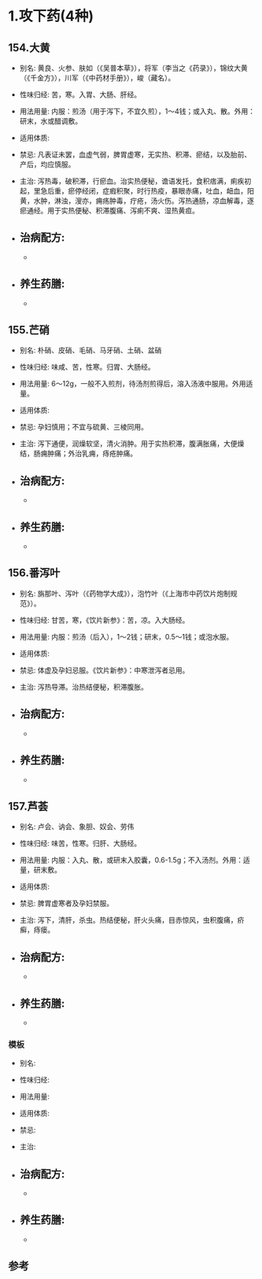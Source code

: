 # 1.攻下药(4种)


## 154.大黄

- 别名: 黄良、火参、肤如（《吴普本草》），将军（李当之《药录》），锦纹大黄（《千金方》），川军（《中药材手册》），峻（藏名）。
- 性味归经: 苦，寒。入胃、大肠、肝经。
- 用法用量: 内服：煎汤（用于泻下，不宜久煎），1～4钱；或入丸、散。外用：研末，水或醋调敷。
- 适用体质: 
- 禁忌: 凡表证未罢，血虚气弱，脾胃虚寒，无实热、积滞、瘀结，以及胎前、产后，均应慎服。

- 主治: 泻热毒，破积滞，行瘀血。治实热便秘，谵语发托，食积痞满，痢疾初起，里急后重，瘀停经闭，症瘕积聚，时行热疫，暴眼赤痛，吐血，衄血，阳黄，水肿，淋浊，溲亦，痈疡肿毒，疔疮，汤火伤。泻热通肠，凉血解毒，逐瘀通经。用于实热便秘、积滞腹痛、泻痢不爽、湿热黄疸。
- 治病配方: 
  - 
  - 
  
- 养生药膳: 
  -
  -

## 155.芒硝

- 别名: 朴硝、皮硝、毛硝、马牙硝、土硝、盆硝
- 性味归经: 味咸、苦，性寒。归胃、大肠经。
- 用法用量: 6～12g，一般不入煎剂，待汤剂煎得后，溶入汤液中服用。外用适量。
- 适用体质: 
- 禁忌: 孕妇慎用；不宜与硫黄、三棱同用。

- 主治: 泻下通便，润燥软坚，清火消肿。用于实热积滞，腹满胀痛，大便燥结，肠痈肿痛；外治乳痈，痔疮肿痛。
- 治病配方: 
  - 
  - 
  
- 养生药膳: 
  -
  -



## 156.番泻叶

- 别名: 旃那叶、泻叶（《药物学大成》），泡竹叶（《上海市中药饮片炮制规范》）。
- 性味归经: 甘苦，寒，《饮片新参》：苦，凉。入大肠经。
- 用法用量: 内服：煎汤（后入），1～2钱；研末，0.5～1钱；或泡水服。
- 适用体质: 
- 禁忌: 体虚及孕妇忌服。《饮片新参》：中寒泄泻者忌用。

- 主治: 泻热导滞。治热结便秘，积滞腹胀。
- 治病配方: 
  - 
  - 
  
- 养生药膳: 
  -
  -


## 157.芦荟

- 别名: 卢会、讷会、象胆、奴会、劳伟
- 性味归经: 味苦，性寒。归肝、大肠经。
- 用法用量: 内服：入丸、散，或研末入胶囊，0.6-1.5g；不入汤剂。外用：适量，研末敷。
- 适用体质: 
- 禁忌: 脾胃虚寒者及孕妇禁服。

- 主治: 泻下，清肝，杀虫。热结便秘，肝火头痛，目赤惊风，虫积腹痛，疥癣，痔瘘。
- 治病配方: 
  - 
  - 
  
- 养生药膳: 
  -
  -






### 模板

- 别名: 
- 性味归经: 
- 用法用量:
- 适用体质: 
- 禁忌: 

- 主治: 
- 治病配方: 
  - 
  - 
  
- 养生药膳: 
  -
  -


## 参考

